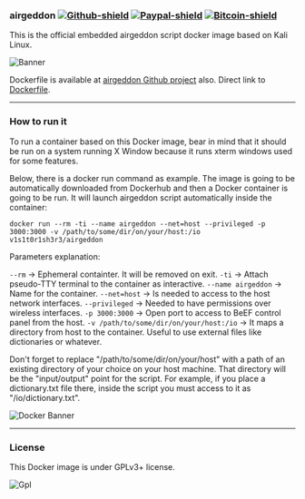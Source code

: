 ### airgeddon [![Github-shield]](https://github.com/v1s1t0r1sh3r3/airgeddon) [![Paypal-shield]](https://www.paypal.com/cgi-bin/webscr?cmd=_s-xclick&hosted_button_id=7ELM486P7XKKG) [![Bitcoin-shield]](https://blockchain.info/address/1AKnTXbomtwUzrm81FRzi5acSSXxGteGTH)
This is the official embedded airgeddon script docker image based on Kali Linux.

![Banner](https://raw.githubusercontent.com/v1s1t0r1sh3r3/airgeddon/master/imgs/banners/airgeddon_banner.png)

Dockerfile is available at [airgeddon Github project](https://github.com/v1s1t0r1sh3r3/airgeddon) also. Direct link to [Dockerfile](https://github.com/v1s1t0r1sh3r3/airgeddon/blob/docker/docker/Dockerfile).

---

### How to run it
To run a container based on this Docker image, bear in mind that it should be run on a system running X Window because it runs xterm windows used for some features.

Below, there is a docker run command as example. The image is going to be automatically downloaded from Dockerhub and then a Docker container is going to be run. It will launch airgeddon script automatically inside the container:

```
docker run --rm -ti --name airgeddon --net=host --privileged -p 3000:3000 -v /path/to/some/dir/on/your/host:/io v1s1t0r1sh3r3/airgeddon
```

Parameters explanation:

`--rm` -> Ephemeral containter. It will be removed on exit.
`-ti` -> Attach pseudo-TTY terminal to the container as interactive.
`--name airgeddon` -> Name for the container.
`--net=host` -> Is needed to access to the host network interfaces.
`--privileged` -> Needed to have permissions over wireless interfaces.
`-p 3000:3000` -> Open port to access to BeEF control panel from the host.
`-v /path/to/some/dir/on/your/host:/io` -> It maps a directory from host to the container. Useful to use external files like dictionaries or whatever.

Don't forget to replace "/path/to/some/dir/on/your/host" with a path of an existing directory of your choice on your host machine. That directory will be the "input/output" point for the script. For example, if you place a dictionary.txt file there, inside the script you must access to it as "/io/dictionary.txt".

![Docker Banner](https://raw.githubusercontent.com/v1s1t0r1sh3r3/airgeddon/docker/imgs/banners/airgeddon_docker.png)

---

### License
This Docker image is under GPLv3+ license.

![Gpl](http://gplv3.fsf.org/gplv3-127x51.png)

[Github-shield]: https://img.shields.io/github/stars/v1s1t0r1sh3r3/airgeddon.svg?style=social&label=Github%20Stars&style=flat-square&colorA=273133&colorB=f7931a "Github Stars"
[Paypal-shield]: https://img.shields.io/badge/donate-paypal-blue.svg?style=flat-square&colorA=273133&colorB=b008bb "Show me the money!"
[Bitcoin-shield]: https://img.shields.io/badge/donate-bitcoin-blue.svg?style=flat-square&colorA=273133&colorB=f7931a "Show me the money!"
